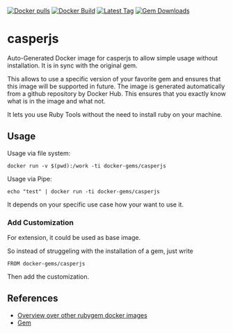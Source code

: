 [![Docker pulls](https://img.shields.io/docker/pulls/rubygem/casperjs.svg)](https://hub.docker.com/r/rubygem/casperjs/)
[![Docker Build](https://img.shields.io/docker/automated/rubygem/casperjs.svg)](https://hub.docker.com/r/rubygem/casperjs/)
[![Latest Tag](https://img.shields.io/github/tag/docker-rubygem/casperjs.svg)](https://hub.docker.com/r/rubygem/casperjs/)
[![Gem Downloads](https://img.shields.io/gem/dt/casperjs.svg)](https://rubygems.org/gems/casperjs/)
# casperjs

Auto-Generated Docker image for casperjs to allow simple usage without installation.
It is in sync with the original gem.

This allows to use a specific version of your favorite gem and ensures that this image will be supported in future.
The image is generated automatically from a github repository by Docker Hub.
This ensures that you exactly know what is in the image and what not.

It lets you use Ruby Tools without the need to install ruby on your machine.

## Usage

Usage via file system:

`docker run -v $(pwd):/work -ti docker-gems/casperjs`

Usage via Pipe:

`echo "test" | docker run -ti docker-gems/casperjs`

It depends on your specific use case how your want to use it.

### Add Customization

For extension, it could be used as base image.

So instead of struggeling with the installation of a gem, just write

`FROM docker-gems/casperjs`

Then add the customization.

## References

 - [Overview over other rubygem docker images](https://github.com/thinkbot/docker-rubygem)
 - [Gem](https://rubygems.org/gems/casperjs/)
